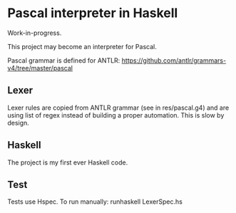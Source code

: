 # Pascal interpreter in Haskell

Work-in-progress.

This project may become an interpreter for Pascal.

Pascal grammar is defined for ANTLR: https://github.com/antlr/grammars-v4/tree/master/pascal

## Lexer
Lexer rules are copied from ANTLR grammar (see in res/pascal.g4) and are using list of regex instead of building a proper automation. This is slow by design.

## Haskell
The project is my first ever Haskell code. 

## Test
Tests use Hspec. To run manually: runhaskell LexerSpec.hs
